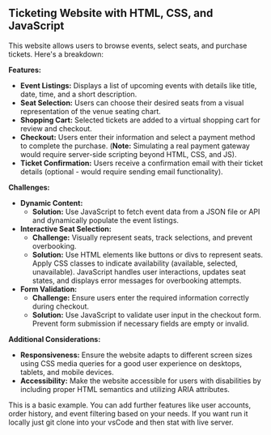 ## Ticketing Website with HTML, CSS, and JavaScript

This website allows users to browse events, select seats, and purchase tickets. Here's a breakdown:

**Features:**

* **Event Listings:** Displays a list of upcoming events with details like title, date, time, and a short description. 
* **Seat Selection:** Users can choose their desired seats from a visual representation of the venue seating chart.
* **Shopping Cart:** Selected tickets are added to a virtual shopping cart for review and checkout.
* **Checkout:** Users enter their information and select a payment method to complete the purchase. (**Note:** Simulating a real payment gateway would require server-side scripting beyond HTML, CSS, and JS).
* **Ticket Confirmation:** Users receive a confirmation email with their ticket details (optional - would require sending email functionality).

**Challenges:**

* **Dynamic Content:**  
  *  **Solution:** Use JavaScript to fetch event data from a JSON file or API and dynamically populate the event listings.
* **Interactive Seat Selection:** 
  *  **Challenge:**  Visually represent seats, track selections, and prevent overbooking.
  *  **Solution:** Use HTML elements like buttons or divs to represent seats. Apply CSS classes to indicate availability (available, selected, unavailable). JavaScript handles user interactions, updates seat states, and displays error messages for overbooking attempts.
* **Form Validation:** 
  *  **Challenge:** Ensure users enter the required information correctly during checkout.
  *  **Solution:** Use JavaScript to validate user input in the checkout form. Prevent form submission if necessary fields are empty or invalid.

**Additional Considerations:**

* **Responsiveness:** Ensure the website adapts to different screen sizes using CSS media queries for a good user experience on desktops, tablets, and mobile devices.
* **Accessibility:**  Make the website accessible for users with disabilities by including proper HTML semantics and utilizing ARIA attributes.

This is a basic example. You can add further features like user accounts, order history, and event filtering based on your needs. 
If you want run it locally just git clone into your vsCode and then stat with live server.
